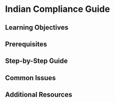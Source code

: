 # Indian Compliance Guide

## Learning Objectives

## Prerequisites

## Step-by-Step Guide

## Common Issues

## Additional Resources
